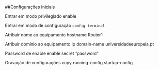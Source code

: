 

##Configurações iniciais

Entrar em modo privilegiado
enable

Entrar em modo de configuração
`config terminal`

Atribuir nome ao equipamento
hostname Router1 

Atribuir domínio ao equipamento
ip domain-name universidadeeuropeia.pt

Password de enable
enable secret “password”

Gravação de configurações
copy running-config startup-config
